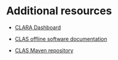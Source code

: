 # Additional resources

* [CLARA Dashboard](http://claraweb.jlab.org:3000/dashboard/db/pdp-b)

* [CLAS offline software documentation](http://clasweb.jlab.org/clas12offline/docs/software/html/)

* [CLAS Maven repository](http://clasweb.jlab.org/clas12maven/)
